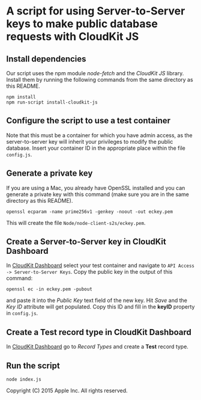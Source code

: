 # A script for using Server-to-Server keys to make public database requests with CloudKit JS

## Install dependencies

Our script uses the npm module *node-fetch* and the *CloudKit JS* library. Install them by running the following
commands from the same directory as this README.
```
npm install
npm run-script install-cloudkit-js
```

## Configure the script to use a test container

Note that this must be a container for which you have admin access, as the server-to-server key will inherit your
privileges to modify the public database. Insert your container ID in the appropriate place within the file `config.js`.

## Generate a private key

If you are using a Mac, you already have OpenSSL installed and you can generate a private key with this command (make
sure you are in the same directory as this README).
```
openssl ecparam -name prime256v1 -genkey -noout -out eckey.pem
```
This will create the file `Node/node-client-s2s/eckey.pem`.

## Create a Server-to-Server key in CloudKit Dashboard

In [CloudKit Dashboard](https://icloud.developer.apple.com/dashboard) select your test container and navigate to
`API Access -> Server-to-Server Keys`. Copy the public key in the output of this command:
```
openssl ec -in eckey.pem -pubout
```
and paste it into the *Public Key* text field of the new key. Hit *Save* and the *Key ID* attribute will get populated.
Copy this ID and fill in the **keyID** property in `config.js`.

## Create a Test record type in CloudKit Dashboard

In [CloudKit Dashboard](https://icloud.developer.apple.com/dashboard) go to *Record Types* and create a **Test** record type.

## Run the script

```
node index.js
```

Copyright (C) 2015 Apple Inc. All rights reserved.

